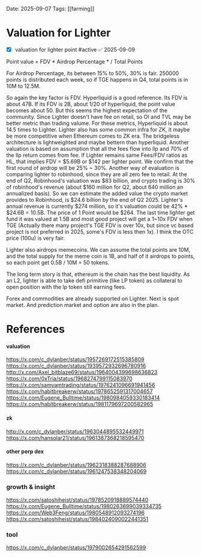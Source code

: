 Date: 2025-09-07
Tags: [[farming]]

# Valuation for Lighter

- [x] valuation for lighter point #active ✅ 2025-09-09

Point value = FDV * Airdrop Percentage * / Total Points

For Airdrop Percentage, its between  15% to 50%, 30% is fair.
250000 points is distributed each week, so if TGE happens in Q4, total points is in 10M to 12.5M.

So again the key factor is FDV. Hyperliquid is a good reference. Its FDV is about 47B. If its FDV is 2B, about 1/20 of hyperliquid, the point value becomes about 50. But this seems the highest expectation of the community.
Since Lighter doesn't have fee on retail, so OI and TVL may be better metric than trading valume. For these metrics, Hyperliquid is about 14.5 times to Lighter.
Lighter also has some common infra for ZK, it maybe be more competitive when Ethereum comes to ZK era. The bridgeless architecture is lightweighted and maybe bettern than hyperliquid.
Another valuation is based on assumption that all the fees flow into llp and 70% of the llp return comes from fee. If Lighter remains same Fees/FDV ratios as HL, that implies FDV = $5.69B or $142 per lighter point.
We confirm that the first round of airdrop will be 25% ~ 30%.
Another way of evaluation is comparing lighter to robinhood, since they are all zero fee to retail. At the end of Q2, Robinhood's valuation was $83 billion, and crypto trading is 30% of robinhood's revenue (about $160 million for Q2, about 640 million an annualized basis). So we can estimate the added value the crypto market provides to Robinhood, is $24.6 billion by the end of Q2 2025. Lighter's annual revenue is currently $274 million, so it's valuation could be 42% * $24.6B = 10.5B. The price of 1 Point would be $264.
The last time lighter get fund it was valued at 1.5B and most good project will get a 1~10x FDV when TGE (Actually there many project's TGE FDV is over 10x, but since vc based project is not preferred in 2025, some's FDV is less then 1x). I think the OTC price (100u) is very fair.

Lighter also airdrops memecoins. We can assume the total points are 10M, and the total supply for the meme coin is 1B, and half of it airdrops to points, so each point get 0.5B / 10M = 50 tokens. 

The long term story is that, ethereum is the chain has the best liquidity. As an L2, lighter is able to take defi primitive (like LP token) as collateral to open position with the lp token still earning fees.

Forex and commodities are already supported on Lighter. Next is spot market. And prediction market and option are also in the plan.
# References
#### valuation
https://x.com/c_dylanber/status/1957269172515385809
https://x.com/c_dylanber/status/1939572932696780916
http://x.com/Axel_bitblaze69/status/1964004399698636823
https://x.com/0xTria/status/1968274799115083970
https://x.com/samyamtrading/status/1976241096691941456
https://x.com/habitbreakerw/status/1978652591317004657
https://x.com/Eugene_Bulltime/status/1980984059330183414
https://x.com/habitbreakerw/status/1981179697200582965
#### zk
http://x.com/c_dylanber/status/1963044895532449971
https://x.com/hansolar21/status/1961387368218595470
#### other perp dex
https://x.com/c_dylanber/status/1962318388287688906
https://x.com/c_dylanber/status/1961247538348204069
### growth & insight
https://x.com/satoshiheist/status/1978520918889574440
https://x.com/Eugene_Bulltime/status/1980263699039334735
https://x.com/Web3Feng/status/1980548912093274196
https://x.com/satoshiheist/status/1984024090022441351
### tool
https://x.com/c_dylanber/status/1979002654291562599
